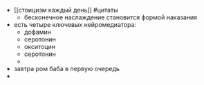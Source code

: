 - [[стоицизм каждый день]] #цитаты
	- бесконечное наслаждение становится формой наказания
- есть четыре ключевых нейромедиатора:
	- дофамин
	- серотонин
	- окситоцин
	- серотонин
	-
- завтра ром баба в первую очередь
-